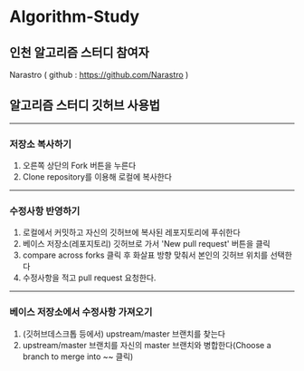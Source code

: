 # Algorithm-Study

## 인천 알고리즘 스터디 참여자

Narastro ( github : https://github.com/Narastro )



## 알고리즘 스터디 깃허브 사용법

-------------------
### 저장소 복사하기

  1. 오른쪽 상단의 Fork 버튼을 누른다
  2. Clone repository를 이용해 로컬에 복사한다

-------------------

### 수정사항 반영하기

  1. 로컬에서 커밋하고 자신의 깃허브에 복사된 레포지토리에 푸쉬한다
  2. 베이스 저장소(레포지토리) 깃허브로 가서 'New pull request' 버튼을 클릭
  3. compare across forks 클릭 후 화살표 방향 맞춰서 본인의 깃허브 위치를 선택한다
  4. 수정사항을 적고 pull request 요청한다.

-------------------

### 베이스 저장소에서 수정사항 가져오기

  1. (깃허브데스크톱 등에서) upstream/master 브랜치를 찾는다
  2. upstream/master 브랜치를 자신의 master 브랜치와 병합한다(Choose a branch to merge into ~~ 클릭)

